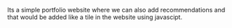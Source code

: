 Its a simple portfolio website where we can also add recommendations and that would be added like a tile in the website using javascipt.
